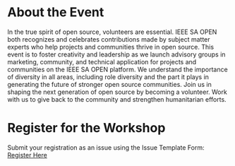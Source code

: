 # About the Event
In the true spirit of open source, volunteers are essential. IEEE SA OPEN both recognizes and celebrates contributions made by subject matter experts who help projects and communities thrive in open source. This event is to foster creativity and leadership as we launch advisory groups in marketing, community, and technical application for projects and communities on the IEEE SA OPEN platform. We understand the importance of diversity in all areas, including role diversity and the part it plays in generating the future of stronger open source communities. Join us in shaping the next generation of open source by becoming a volunteer. Work with us to give back to the community and strengthen humanitarian efforts.

# Register for the Workshop
Submit your registration as an issue using the Issue Template Form:
[Register Here](https://tinyurl.com/y3x5ghye)
